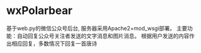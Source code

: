 # wxPolarbear
基于web.py的微信公众号后台,
服务器采用Apache2+mod_wsgi部署。
主要功能：自动回复公众号关注者发送的文字消息和图片消息。
根据用户发送的内容作出相应回复，多数情况下回复一首唐诗
